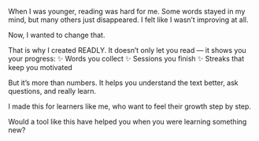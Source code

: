When I was younger, reading was hard for me.
Some words stayed in my mind, but many others just disappeared. I felt like I wasn’t improving at all.

Now, I wanted to change that.

That is why I created READLY.
It doesn’t only let you read — it shows you your progress:
✨ Words you collect
✨ Sessions you finish
✨ Streaks that keep you motivated

But it’s more than numbers. It helps you understand the text better, ask questions, and really learn.

I made this for learners like me, who want to feel their growth step by step.

Would a tool like this have helped you when you were learning something new?
